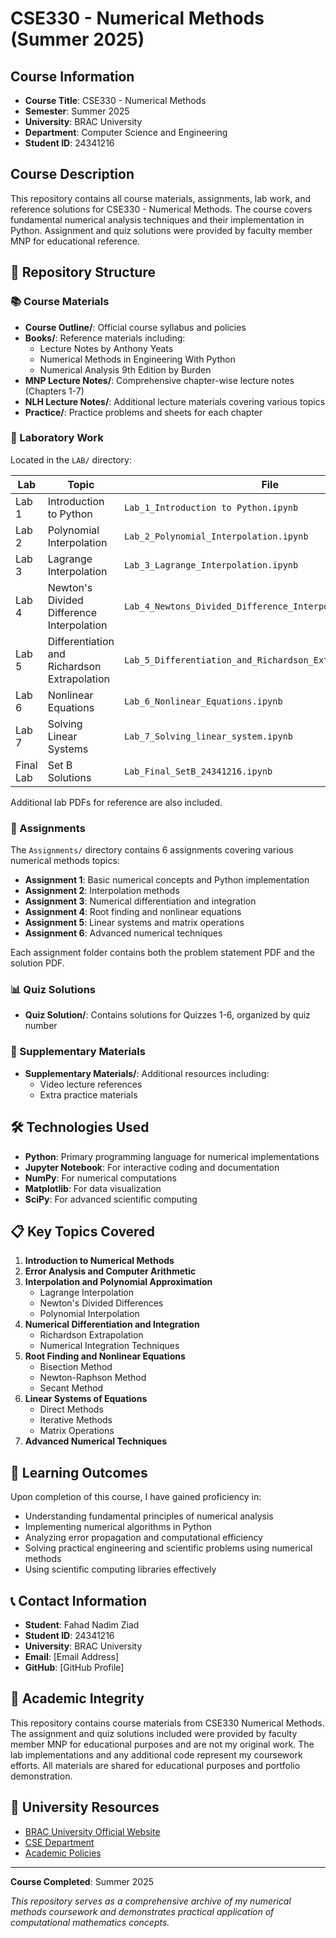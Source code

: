 # CSE330 - Numerical Methods (Summer 2025)

## Course Information

- **Course Title**: CSE330 - Numerical Methods
- **Semester**: Summer 2025
- **University**: BRAC University
- **Department**: Computer Science and Engineering
- **Student ID**: 24341216

## Course Description

This repository contains all course materials, assignments, lab work, and reference solutions for CSE330 - Numerical Methods. The course covers fundamental numerical analysis techniques and their implementation in Python. Assignment and quiz solutions were provided by faculty member MNP for educational reference.

## 📁 Repository Structure

### 📚 Course Materials

- **Course Outline/**: Official course syllabus and policies
- **Books/**: Reference materials including:
  - Lecture Notes by Anthony Yeats
  - Numerical Methods in Engineering With Python
  - Numerical Analysis 9th Edition by Burden
- **MNP Lecture Notes/**: Comprehensive chapter-wise lecture notes (Chapters 1-7)
- **NLH Lecture Notes/**: Additional lecture materials covering various topics
- **Practice/**: Practice problems and sheets for each chapter

### 🧪 Laboratory Work

Located in the `LAB/` directory:

| Lab       | Topic                                        | File                                                        |
| --------- | -------------------------------------------- | ----------------------------------------------------------- |
| Lab 1     | Introduction to Python                       | `Lab_1_Introduction to Python.ipynb`                        |
| Lab 2     | Polynomial Interpolation                     | `Lab_2_Polynomial_Interpolation.ipynb`                      |
| Lab 3     | Lagrange Interpolation                       | `Lab_3_Lagrange_Interpolation.ipynb`                        |
| Lab 4     | Newton's Divided Difference Interpolation    | `Lab_4_Newtons_Divided_Difference_Interpolation.ipynb`      |
| Lab 5     | Differentiation and Richardson Extrapolation | `Lab_5_Differentiation_and_Richardson_Extrapolation_.ipynb` |
| Lab 6     | Nonlinear Equations                          | `Lab_6_Nonlinear_Equations.ipynb`                           |
| Lab 7     | Solving Linear Systems                       | `Lab_7_Solving_linear_system.ipynb`                         |
| Final Lab | Set B Solutions                              | `Lab_Final_SetB_24341216.ipynb`                             |

Additional lab PDFs for reference are also included.

### 📝 Assignments

The `Assignments/` directory contains 6 assignments covering various numerical methods topics:

- **Assignment 1**: Basic numerical concepts and Python implementation
- **Assignment 2**: Interpolation methods
- **Assignment 3**: Numerical differentiation and integration
- **Assignment 4**: Root finding and nonlinear equations
- **Assignment 5**: Linear systems and matrix operations
- **Assignment 6**: Advanced numerical techniques

Each assignment folder contains both the problem statement PDF and the solution PDF.

### 📊 Quiz Solutions

- **Quiz Solution/**: Contains solutions for Quizzes 1-6, organized by quiz number

### 📖 Supplementary Materials

- **Supplementary Materials/**: Additional resources including:
  - Video lecture references
  - Extra practice materials

## 🛠️ Technologies Used

- **Python**: Primary programming language for numerical implementations
- **Jupyter Notebook**: For interactive coding and documentation
- **NumPy**: For numerical computations
- **Matplotlib**: For data visualization
- **SciPy**: For advanced scientific computing

## 📋 Key Topics Covered

1. **Introduction to Numerical Methods**
2. **Error Analysis and Computer Arithmetic**
3. **Interpolation and Polynomial Approximation**
   - Lagrange Interpolation
   - Newton's Divided Differences
   - Polynomial Interpolation
4. **Numerical Differentiation and Integration**
   - Richardson Extrapolation
   - Numerical Integration Techniques
5. **Root Finding and Nonlinear Equations**
   - Bisection Method
   - Newton-Raphson Method
   - Secant Method
6. **Linear Systems of Equations**
   - Direct Methods
   - Iterative Methods
   - Matrix Operations
7. **Advanced Numerical Techniques**

## 🎯 Learning Outcomes

Upon completion of this course, I have gained proficiency in:

- Understanding fundamental principles of numerical analysis
- Implementing numerical algorithms in Python
- Analyzing error propagation and computational efficiency
- Solving practical engineering and scientific problems using numerical methods
- Using scientific computing libraries effectively

## 📞 Contact Information

- **Student**: Fahad Nadim Ziad
- **Student ID**: 24341216
- **University**: BRAC University
- **Email**: [Email Address]
- **GitHub**: [GitHub Profile]

## 📄 Academic Integrity

This repository contains course materials from CSE330 Numerical Methods. The assignment and quiz solutions included were provided by faculty member MNP for educational purposes and are not my original work. The lab implementations and any additional code represent my coursework efforts. All materials are shared for educational purposes and portfolio demonstration.

## 🔗 University Resources

- [BRAC University Official Website](https://www.bracu.ac.bd/)
- [CSE Department](https://www.bracu.ac.bd/academics/departments/computer-science-and-engineering)
- [Academic Policies](https://www.bracu.ac.bd/academics/office-registrar/policies-and-procedures/examinations)

---

**Course Completed**: Summer 2025  

_This repository serves as a comprehensive archive of my numerical methods coursework and demonstrates practical application of computational mathematics concepts._
